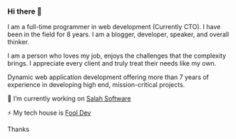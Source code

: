 ### Hi there 👋

I am a full-time programmer in web development (Currently CTO). I have been in the field for 8 years. I am a blogger, developer, speaker, and overall thinker.

I am a person who loves my job, enjoys the challenges that the complexity brings. I appreciate every client and truly treat their needs like my own.

Dynamic web application development offering more than 7 years of experience in developing high end, mission-critical projects.

🔭 I’m currently working on [Salah Software](https://salah.software/)

⚡ My tech house is [Fool Dev](https://fool-dev.com/)

Thanks

<!--
**shabbir-ahmed/shabbir-ahmed** is a ✨ _special_ ✨ repository because its `README.md` (this file) appears on your GitHub profile.

Here are some ideas to get you started:

- 🔭 I’m currently working on ...
- 🌱 I’m currently learning ...
- 👯 I’m looking to collaborate on ...
- 🤔 I’m looking for help with ...
- 💬 Ask me about ...
- 📫 How to reach me: ...
- 😄 Pronouns: ...
- ⚡ Fun fact: ...
-->
